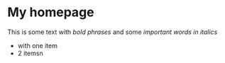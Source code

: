 # My homepage

This is some text with _bold phrases_ and some _important words in italics_

- with one item
- 2 itemsn
